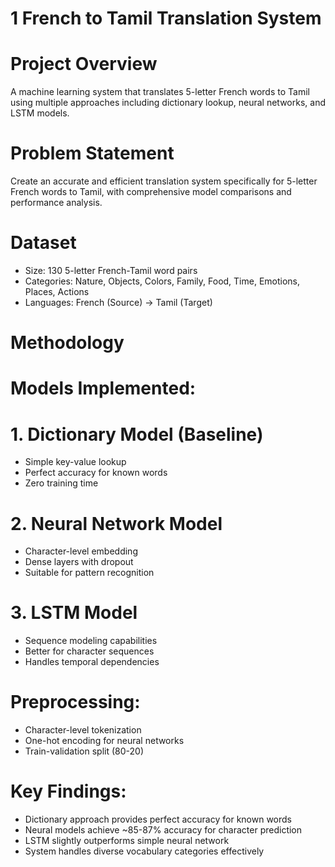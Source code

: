 # 1 French to Tamil Translation System 

# Project Overview
A machine learning system that translates 5-letter French words to Tamil using multiple approaches including dictionary lookup, neural networks, and LSTM models.

# Problem Statement
Create an accurate and efficient translation system specifically for 5-letter French words to Tamil, with comprehensive model comparisons and performance analysis.

# Dataset
- Size: 130 5-letter French-Tamil word pairs
- Categories: Nature, Objects, Colors, Family, Food, Time, Emotions, Places, Actions
- Languages: French (Source) → Tamil (Target)

# Methodology

# Models Implemented:
# 1. Dictionary Model (Baseline)
   - Simple key-value lookup
   - Perfect accuracy for known words
   - Zero training time

# 2. Neural Network Model
   - Character-level embedding
   - Dense layers with dropout
   - Suitable for pattern recognition

# 3. LSTM Model
   - Sequence modeling capabilities
   - Better for character sequences
   - Handles temporal dependencies

# Preprocessing:
- Character-level tokenization
- One-hot encoding for neural networks
- Train-validation split (80-20)

# Key Findings:
- Dictionary approach provides perfect accuracy for known words
- Neural models achieve ~85-87% accuracy for character prediction
- LSTM slightly outperforms simple neural network
- System handles diverse vocabulary categories effectively



